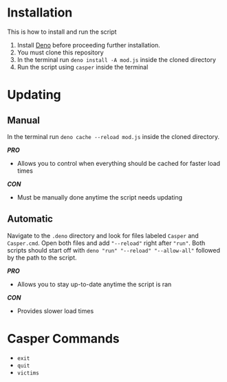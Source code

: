 # Installation
This is how to install and run the script
1. Install [Deno](https://deno.land/) before proceeding further installation.
2. You must clone this repository
3. In the terminal run ```deno install -A mod.js``` inside the cloned directory
4. Run the script using ```casper``` inside the terminal

# Updating
## Manual
In the terminal run ```deno cache --reload mod.js``` inside the cloned directory.

***PRO***
- Allows you to control when everything should be cached for faster load times

***CON***
- Must be manually done anytime the script needs updating

## Automatic
Navigate to the ```.deno``` directory and look for files labeled ```Casper``` and ```Casper.cmd```. Open both files and add ```"--reload"``` right after ```"run"```. Both scripts should start off with ```deno "run" "--reload" "--allow-all"``` followed by the path to the script.

***PRO***
- Allows you to stay up-to-date anytime the script is ran

***CON***
- Provides slower load times

# Casper Commands
- ```exit```
- ```quit```
- ```victims```
